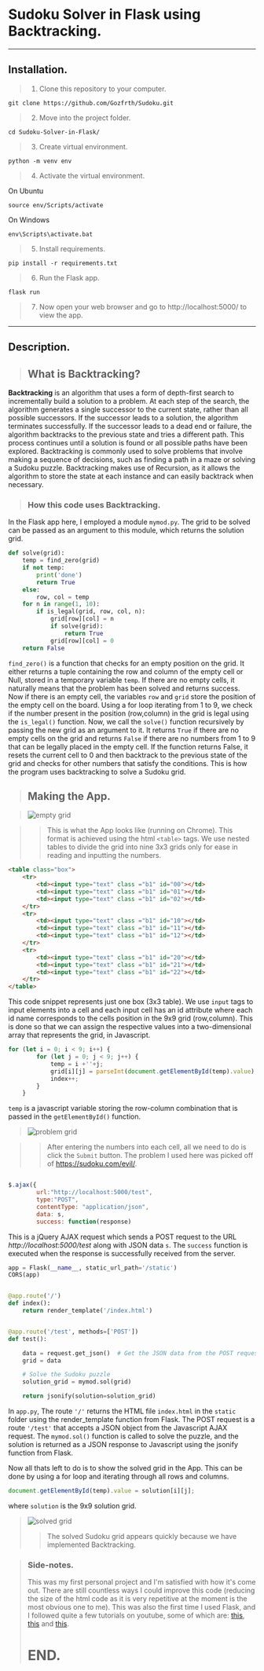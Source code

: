 # Sudoku Solver in Flask using Backtracking.

---

## Installation.

>1. Clone this repository to your computer.

```git
git clone https://github.com/Gozfrth/Sudoku.git
```

>2. Move into the project folder.

```
cd Sudoku-Solver-in-Flask/
```

>3. Create virtual environment.

```
python -m venv env
```

>4. Activate the virtual environment.

On Ubuntu
```
source env/Scripts/activate
```

On Windows
```
env\Scripts\activate.bat
```

>5. Install requirements.

```
pip install -r requirements.txt
```

>6. Run the Flask app.

```
flask run
```

>7. Now open your web browser and go to http://localhost:5000/ to view the app.

---


## Description.

>## What is Backtracking?

**Backtracking** is an algorithm that uses a form of depth-first search to incrementally build a solution to a problem. At each step of the search, the algorithm generates a single successor to the current state, rather than all possible successors. If the successor leads to a solution, the algorithm terminates successfully. If the successor leads to a dead end or failure, the algorithm backtracks to the previous state and tries a different path. This process continues until a solution is found or all possible paths have been explored. Backtracking is commonly used to solve problems that involve making a sequence of decisions, such as finding a path in a maze or solving a Sudoku puzzle. Backtracking makes use of Recursion, as it allows the algorithm to store the state at each instance and can easily backtrack when necessary.

> ### How this code uses Backtracking.

In the Flask app here, I employed a module `mymod.py`. The grid to be solved can be passed as an argument to this module, which returns the solution grid.

```python
def solve(grid):
    temp = find_zero(grid)
    if not temp:
        print('done')
        return True
    else:
        row, col = temp
    for n in range(1, 10):
        if is_legal(grid, row, col, n):
            grid[row][col] = n
            if solve(grid):
                return True
            grid[row][col] = 0
    return False
 ```

`find_zero()` is a function that checks for an empty position on the grid. It either returns a tuple containing the row and column of the empty cell or Null, stored in a temporary variable `temp`. If there are no empty cells, it naturally means that the problem has been solved and returns success. Now if there is an empty cell, the variables `row` and `grid` store the position of the empty cell on the board. 
Using a for loop iterating from 1 to 9, we check if the number present in the position (row,column) in the grid is legal using the `is_legal()` function.
Now, we call the `solve()` function recursively by passing the new grid as an argument to it. It returns `True` if there are no empty cells on the grid and returns `False` if there are no numbers from 1 to 9 that can be legally placed in the empty cell.
If the function returns False, it resets the current cell to 0 and then backtrack to the previous state of the grid and checks for other numbers that satisfy the conditions.
This is how the program uses backtracking to solve a Sudoku grid.

>## Making the App.

>![empty grid](https://github.com/Gozfrth/Sudoku/blob/main/images/empty_grid.png)

>>This is what the App looks like (running on Chrome). This format is achieved using the html `<table>` tags. We use nested tables to divide the grid into nine 3x3 grids only for ease in reading and inputting the numbers.

```html
<table class="box">
    <tr>
        <td><input type="text" class ="b1" id="00"></td>
        <td><input type="text" class ="b1" id="01"></td>
        <td><input type="text" class ="b1" id="02"></td>
    </tr>
    <tr>
        <td><input type="text" class ="b1" id="10"></td>
        <td><input type="text" class ="b1" id="11"></td>
        <td><input type="text" class ="b1" id="12"></td>
    </tr>
    <tr>
        <td><input type="text" class ="b1" id="20"></td>
        <td><input type="text" class ="b1" id="21"></td>
        <td><input type="text" class ="b1" id="22"></td>
    </tr>
</table>
```

This code snippet represents just one box (3x3 table). We use `input` tags to input elements into a cell and each input cell has an id attribute where each id name corresponds to the cells position in the 9x9 grid (row,column). This is done so that we can assign the respective values into a two-dimensional array that represents the grid, in Javascript.

```Javascript
for (let i = 0; i < 9; i++) {
        for (let j = 0; j < 9; j++) {
            temp = i +''+j;
            grid[i][j] = parseInt(document.getElementById(temp).value);
            index++;
        }
    }
```

`temp` is a javascript variable storing the row-column combination that is passed in the `getElementById()` function.

>![problem grid](https://github.com/Gozfrth/Sudoku/blob/main/images/problem_grid.png)

>>After entering the numbers into each cell, all we need to do is click the `Submit` button. The problem I used here was picked off of https://sudoku.com/evil/.

```Javascript

$.ajax({
        url:"http://localhost:5000/test",
        type:"POST",
        contentType: "application/json",
        data: s,
        success: function(response)
```

This is a jQuery AJAX request which sends a POST request to the URL *http://localhost:5000/test* along with JSON data `s`. The `success` function is executed when the response is successfully received from the server. 

```python
app = Flask(__name__, static_url_path='/static')
CORS(app)


@app.route('/')
def index():
    return render_template('/index.html')


@app.route('/test', methods=['POST'])
def test():

    data = request.get_json()  # Get the JSON data from the POST request
    grid = data

    # Solve the Sudoku puzzle
    solution_grid = mymod.sol(grid)

    return jsonify(solution=solution_grid)
```

In `app.py`, The route `'/'` returns the HTML file `index.html` in the `static` folder using the render_template function from Flask. The POST request is a route `'/test'` that accepts a JSON object from the Javascript AJAX request. The `mymod.sol()` function is called to solve the puzzle, and the solution is returned as a JSON response to Javascript using the jsonify function from Flask.

Now all thats left to do is to show the solved grid in the App. This can be done by using a for loop and iterating through all rows and columns.
```Javascript
document.getElementById(temp).value = solution[i][j];
```
where `solution` is the 9x9 solution grid.

>![solved grid](https://github.com/Gozfrth/Sudoku/blob/main/images/solved_grid.png)
>> The solved Sudoku grid appears quickly because we have implemented Backtracking.


>### Side-notes.
>This was my first personal project and I'm satisfied with how it's come out. There are still countless ways I could improve this code (reducing the size of the html code as it is very repetitive at the moment is the most obvious one to me). This was also the first time I used Flask, and I followed quite a few tutorials on youtube, some of which are:
>[this](https://www.youtube.com/watch?v=6plVs_ytIH8&ab_channel=PythonSimplified),
>[this](https://www.youtube.com/watch?v=Ax_xwLybUME&ab_channel=DataAnalyticsIreland) and
>[this](https://www.youtube.com/watch?v=eqUwSA0xI-s&ab_channel=TechWithTim).
># END.
